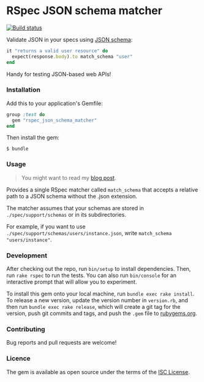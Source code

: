 RSpec JSON schema matcher
=========================

[![Build status][circleci-badge]][circleci]

Validate JSON in your specs using [JSON schema](http://json-schema.org/):

```ruby
it "returns a valid user resource" do
  expect(response.body).to match_schema "user"
end
```

Handy for testing JSON-based web APIs!

### Installation ###

Add this to your application's Gemfile:

```ruby
group :test do
  gem "rspec_json_schema_matcher"
end
```

Then install the gem:

```sh-session
$ bundle
```

### Usage ###

> You might want to read my [blog post](https://lnikki.la/articles/rails-api-integration-tests-3/).

Provides a single RSpec matcher called `match_schema` that accepts a relative
path to a JSON schema without the .json extension.

The matcher assumes that your schemas are stored in `./spec/support/schemas` or
in its subdirectories.

For example, if you want to use `./spec/support/schemas/users/instance.json`,
write `match_schema "users/instance"`.

### Development ###

After checking out the repo, run `bin/setup` to install dependencies. Then, run
`rake rspec` to run the tests. You can also run `bin/console` for an interactive
prompt that will allow you to experiment.

To install this gem onto your local machine, run `bundle exec rake install`. To
release a new version, update the version number in `version.rb`, and then run
`bundle exec rake release`, which will create a git tag for the version, push
git commits and tags, and push the `.gem` file to
[rubygems.org](https://rubygems.org).

### Contributing ###

Bug reports and pull requests are welcome!

### Licence ###

The gem is available as open source under the terms of the
[ISC License](http://opensource.org/licenses/ISC).

[circleci]: https://circleci.com/gh/lnikkila/rspec_json_schema_matcher
[circleci-badge]: https://img.shields.io/circleci/project/lnikkila/rspec_json_schema_matcher.svg
